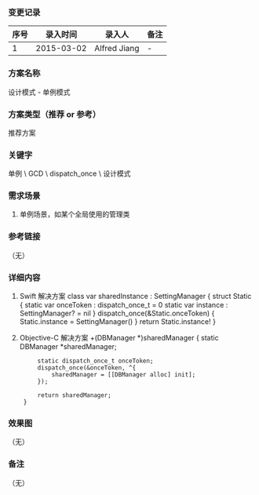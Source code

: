 ### 变更记录
| 序号 | 录入时间 | 录入人 | 备注 |
| -- | -- | -- | -- |
| 1 | 2015-03-02 | Alfred Jiang | - |

### 方案名称
设计模式 - 单例模式

### 方案类型（推荐 or 参考）
推荐方案

### 关键字
单例 \ GCD \ dispatch_once \ 设计模式

### 需求场景
1. 单例场景，如某个全局使用的管理类

### 参考链接
（无）

### 详细内容
1. Swift 解决方案
        class var sharedInstance : SettingManager {
            struct Static {
                static var onceToken : dispatch_once_t = 0
                static var instance : SettingManager? = nil
            }
            dispatch_once(&Static.onceToken) {
                Static.instance = SettingManager()
            }
            return Static.instance!
        }

2. Objective-C 解决方案
        +(DBManager *)sharedManager
        {
            static DBManager *sharedManager;

            static dispatch_once_t onceToken;
            dispatch_once(&onceToken, ^{
                sharedManager = [[DBManager alloc] init];
            });

            return sharedManager;
        }

### 效果图
（无）

### 备注
（无）
